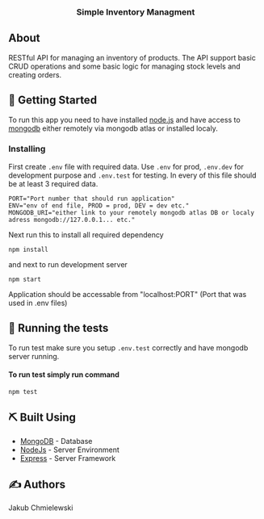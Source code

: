 <h3 align="center">Simple Inventory Managment</h3>

## About

RESTful API for managing an inventory of products. The API support
basic CRUD operations and some basic logic for managing stock levels
and creating orders.

## 🏁 Getting Started

To run this app you need to have installed <a href="https://nodejs.org/en">node.js</a> and have access to <a href="https://www.mongodb.com/">mongodb</a> either remotely via mongodb atlas or installed localy.

### Installing

First create `.env` file with required data. Use `.env` for prod, `.env.dev` for development purpose and `.env.test` for testing.
In every of this file should be at least 3 required data.

```
PORT="Port number that should run application"
ENV="env of end file, PROD = prod, DEV = dev etc."
MONGODB_URI="either link to your remotely mongodb atlas DB or localy adress mongodb://127.0.0.1... etc."
```

Next run this to install all required dependency

```
npm install
```

and next to run development server

```
npm start
```

Application should be accessable from "localhost:PORT" (Port that was used in .env files)

## 🔧 Running the tests <a name = "tests"></a>

To run test make sure you setup `.env.test` correctly and have mongodb server running.

#### To run test simply run command

```
npm test
```

## ⛏️ Built Using <a name = "built_using"></a>

- [MongoDB](https://www.mongodb.com/) - Database
- [NodeJs](https://nodejs.org/en/) - Server Environment
- [Express](https://expressjs.com/) - Server Framework

## ✍️ Authors <a name = "authors"></a>

Jakub Chmielewski
